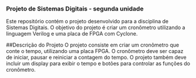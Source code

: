 ### Projeto de Sistemas Digitais - segunda unidade
Este repositório contém o projeto desenvolvido para a disciplina de Sistemas Digitais. O objetivo do projeto é criar um cronômetro utilizando a linguagem Verilog e uma placa de FPGA com Cyclone.

##Descrição do Projeto
O projeto consiste em criar um cronômetro que conte o tempo, utilizando uma placa FPGA. O cronômetro deve ser capaz de iniciar, pausar e reiniciar a contagem do tempo. O projeto também deve incluir um display para exibir o tempo e botões para controlar as funções do cronômetro.
